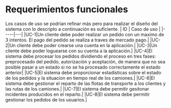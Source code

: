 # Requerimientos funcionales
Los casos de uso se podrían refinar más pero para realizar el diseño del sistema con lo descripto a continuación es suficiente.
| ID | Caso de uso |
|-----|---|
|UC-1|Un cliente debe poder realizar un pedido con un maximo de 3 intentos. El pago del pedido se realiza a traves de mercado pago.|
|UC-2|Un cliente debe poder crearse una cuenta en la aplicación.|
|UC-3|Un cliente debe poder loguearse con su cuenta a la aplicación.|
|UC-4|El sistema debe procesar los pedidos dividiendo el proceso en tres fases: preprocesado del pedido, autorización y aceptación, de manera que no sea posible pasar a un estado si no se ha procesado correctamente el estado anterior|
|UC-5|El sistema debe proporcionar estadisticas sobre el estado de los pedidos y la situacion en tiempo real de los camiones.|
|UC-6|El sistema debe gestionar el reparto de las flotas de transporte a los clientes y las rutas de los camiones.|
|UC-7|El sistema debe permitir gesitonar incidentes producidos en el reparto.|
|UC-8|El sistema debe permitir gestionar los pedidos de los usuarios.|

